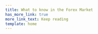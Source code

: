 ```yaml
---
title: What to know in the Forex Market
has_more_link: true
more_link_text: Keep reading
template: home
---
```

